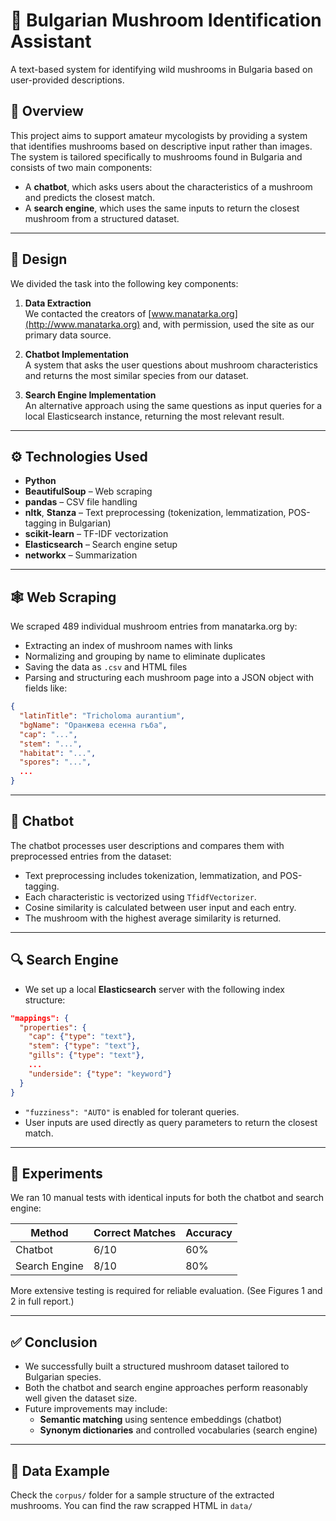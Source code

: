 # 🍄 Bulgarian Mushroom Identification Assistant

A text-based system for identifying wild mushrooms in Bulgaria based on user-provided descriptions.

## 📌 Overview

This project aims to support amateur mycologists by providing a system that identifies mushrooms based on descriptive input rather than images. The system is tailored specifically to mushrooms found in Bulgaria and consists of two main components:
- A **chatbot**, which asks users about the characteristics of a mushroom and predicts the closest match.
- A **search engine**, which uses the same inputs to return the closest mushroom from a structured dataset.

---

## 🧠 Design

We divided the task into the following key components:

1. **Data Extraction**  
   We contacted the creators of [www.manatarka.org](http://www.manatarka.org) and, with permission, used the site as our primary data source.

2. **Chatbot Implementation**  
   A system that asks the user questions about mushroom characteristics and returns the most similar species from our dataset.

3. **Search Engine Implementation**  
   An alternative approach using the same questions as input queries for a local Elasticsearch instance, returning the most relevant result.

---

## ⚙️ Technologies Used

- **Python**
- **BeautifulSoup** – Web scraping
- **pandas** – CSV file handling
- **nltk**, **Stanza** – Text preprocessing (tokenization, lemmatization, POS-tagging in Bulgarian)
- **scikit-learn** – TF-IDF vectorization
- **Elasticsearch** – Search engine setup
- **networkx** – Summarization

---

## 🕸️ Web Scraping

We scraped 489 individual mushroom entries from manatarka.org by:
- Extracting an index of mushroom names with links
- Normalizing and grouping by name to eliminate duplicates
- Saving the data as `.csv` and HTML files
- Parsing and structuring each mushroom page into a JSON object with fields like:

```json
{
  "latinTitle": "Tricholoma aurantium",
  "bgName": "Оранжева есенна гъба",
  "cap": "...",
  "stem": "...",
  "habitat": "...",
  "spores": "...",
  ...
}
```

---

## 🤖 Chatbot

The chatbot processes user descriptions and compares them with preprocessed entries from the dataset:

- Text preprocessing includes tokenization, lemmatization, and POS-tagging.
- Each characteristic is vectorized using `TfidfVectorizer`.
- Cosine similarity is calculated between user input and each entry.
- The mushroom with the highest average similarity is returned.

---

## 🔍 Search Engine

- We set up a local **Elasticsearch** server with the following index structure:

```json
"mappings": {
  "properties": {
    "cap": {"type": "text"},
    "stem": {"type": "text"},
    "gills": {"type": "text"},
    ...
    "underside": {"type": "keyword"}
  }
}
```

- `"fuzziness": "AUTO"` is enabled for tolerant queries.
- User inputs are used directly as query parameters to return the closest match.

---

## 🧪 Experiments

We ran 10 manual tests with identical inputs for both the chatbot and search engine:

| Method         | Correct Matches | Accuracy |
|----------------|------------------|----------|
| Chatbot        | 6/10             | 60%      |
| Search Engine  | 8/10             | 80%      |

More extensive testing is required for reliable evaluation. (See Figures 1 and 2 in full report.)

---

## ✅ Conclusion

- We successfully built a structured mushroom dataset tailored to Bulgarian species.
- Both the chatbot and search engine approaches perform reasonably well given the dataset size.
- Future improvements may include:
  - **Semantic matching** using sentence embeddings (chatbot)
  - **Synonym dictionaries** and controlled vocabularies (search engine)

---

## 📂 Data Example

Check the `corpus/` folder for a sample structure of the extracted mushrooms. You can find the raw scrapped HTML in `data/`


